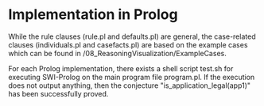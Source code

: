 # Implementation in Prolog

While the rule clauses (rule.pl and defaults.pl) are general, the case-related clauses (individuals.pl and casefacts.pl) are based on the example cases which can be found in /08\_ReasoningVisualization/ExampleCases.

For each Prolog implementation, there exists a shell script test.sh for executing SWI-Prolog on the main program file program.pl. If the execution does not output anything, then the conjecture "is\_application\_legal(app1)" has been successfully proved.

